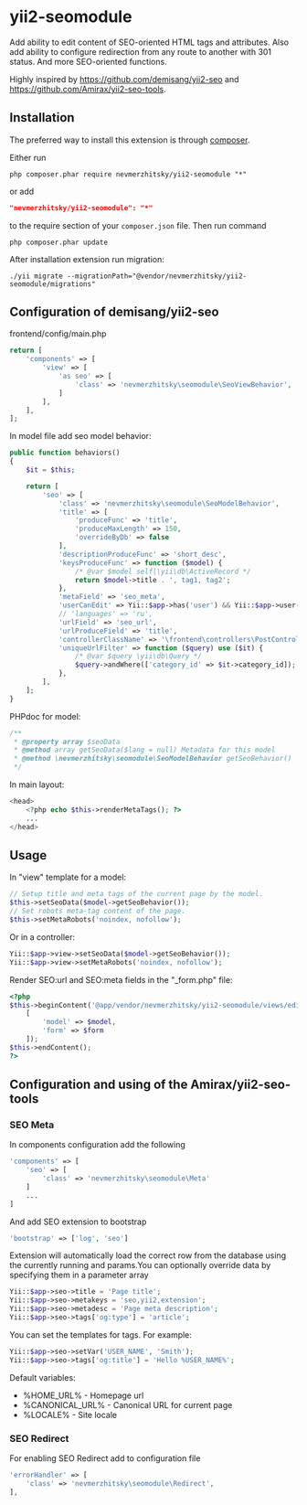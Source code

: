 # yii2-seomodule

Add ability to edit content of SEO-oriented HTML tags and attributes. Also add ability to configure redirection from any route to another with 301 status. And more SEO-oriented functions.

Highly inspired by https://github.com/demisang/yii2-seo and https://github.com/Amirax/yii2-seo-tools.

## Installation

The preferred way to install this extension is through [composer](http://getcomposer.org/download/).

Either run

```
php composer.phar require nevmerzhitsky/yii2-seomodule "*"
```

or add

```json
"nevmerzhitsky/yii2-seomodule": "*"
```

to the require section of your `composer.json` file. Then run command

```code
php composer.phar update
```

After installation extension run migration:

```code
./yii migrate --migrationPath="@vendor/nevmerzhitsky/yii2-seomodule/migrations"
```

## Configuration of demisang/yii2-seo

frontend/config/main.php
```php
return [
    'components' => [
        'view' => [
            'as seo' => [
                'class' => 'nevmerzhitsky\seomodule\SeoViewBehavior',
            ]
        ],
    ],
];
```

In model file add seo model behavior:
```php
public function behaviors()
{
    $it = $this;

    return [
        'seo' => [
            'class' => 'nevmerzhitsky\seomodule\SeoModelBehavior',
            'title' => [
                'produceFunc' => 'title',
                'produceMaxLength' => 150,
                'overrideByDb' => false
            ],
            'descriptionProduceFunc' => 'short_desc',
            'keysProduceFunc' => function ($model) {
                /* @var $model self|\yii\db\ActiveRecord */
                return $model->title . ', tag1, tag2';
            },
            'metaField' => 'seo_meta',
            'userCanEdit' => Yii::$app->has('user') && Yii::$app->user->can(User::ROLE_ADMIN),
            // 'languages' => 'ru',
            'urlField' => 'seo_url',
            'urlProduceField' => 'title',
            'controllerClassName' => '\frontend\controllers\PostController',
            'uniqueUrlFilter' => function ($query) use ($it) {
                /* @var $query \yii\db\Query */
                $query->andWhere(['category_id' => $it->category_id]);
            },
        ],
    ];
}
```

PHPdoc for model:
```php
/**
 * @property array $seoData
 * @method array getSeoData($lang = null) Metadata for this model
 * @method \nevmerzhitsky\seomodule\SeoModelBehavior getSeoBehavior()
 */
```
In main layout:
```php
<head>
    <?php echo $this->renderMetaTags(); ?>
    ...
</head>
```

## Usage

In "view" template for a model:
```php
// Setup title and meta tags of the current page by the model.
$this->setSeoData($model->getSeoBehavior());
// Set robots meta-tag content of the page.
$this->setMetaRobots('noindex, nofollow');
```
Or in a controller:
```php
Yii::$app->view->setSeoData($model->getSeoBehavior());
Yii::$app->view->setMetaRobots('noindex, nofollow');
```

Render SEO:url and SEO:meta fields in the "_form.php" file:
```php
<?php
$this->beginContent('@app/vendor/nevmerzhitsky/yii2-seomodule/views/edit-form.php',
    [
        'model' => $model,
        'form' => $form
    ]);
$this->endContent();
?>
```

## Configuration and using of the Amirax/yii2-seo-tools

### SEO Meta
In components configuration add the following
```php
'components' => [
    'seo' => [
        'class' => 'nevmerzhitsky\seomodule\Meta'
    ]
    ...
]
```

And add SEO extension to bootstrap
```php
'bootstrap' => ['log', 'seo']
```

Extension will automatically load the correct row from the database using the currently
running and params.You can optionally override data by specifying them in a parameter array
```php
Yii::$app->seo->title = 'Page title';
Yii::$app->seo->metakeys = 'seo,yii2,extension';
Yii::$app->seo->metadesc = 'Page meta description';
Yii::$app->seo->tags['og:type'] = 'article';
```

You can set the templates for tags. For example:
```php
Yii::$app->seo->setVar('USER_NAME', 'Smith');
Yii::$app->seo->tags['og:title'] = 'Hello %USER_NAME%';
```

Default variables:
* %HOME_URL%       - Homepage url
* %CANONICAL_URL%  - Canonical URL for current page
* %LOCALE%         - Site locale

### SEO Redirect
For enabling SEO Redirect add to configuration file 
```php
'errorHandler' => [
    'class' => 'nevmerzhitsky\seomodule\Redirect',
],
```
